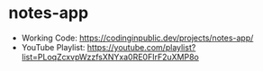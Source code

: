# notes-app

- Working Code: https://codinginpublic.dev/projects/notes-app/
- YouTube Playlist: https://youtube.com/playlist?list=PLoqZcxvpWzzfsXNYxa0RE0FIrF2uXMP8o
